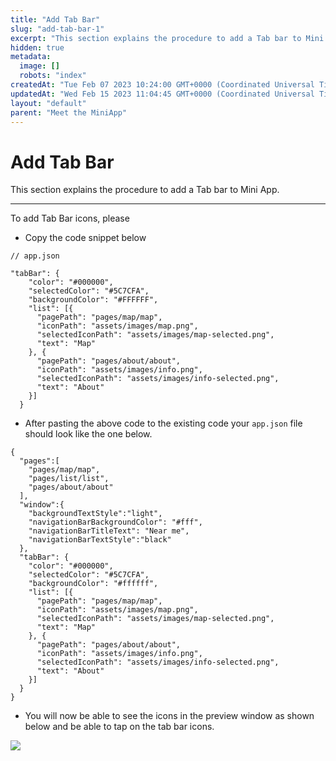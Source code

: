 ```yaml
---
title: "Add Tab Bar"
slug: "add-tab-bar-1"
excerpt: "This section explains the procedure to add a Tab bar to Mini App."
hidden: true
metadata: 
  image: []
  robots: "index"
createdAt: "Tue Feb 07 2023 10:24:00 GMT+0000 (Coordinated Universal Time)"
updatedAt: "Wed Feb 15 2023 11:04:45 GMT+0000 (Coordinated Universal Time)"
layout: "default"
parent: "Meet the MiniApp"
---
```

# Add Tab Bar 
This section explains the procedure to add a Tab bar to Mini App.
*** 
To add Tab Bar icons, please

- Copy the code snippet below 

```Text
// app.json

"tabBar": {
    "color": "#000000",
    "selectedColor": "#5C7CFA",
    "backgroundColor": "#FFFFFF",
    "list": [{
      "pagePath": "pages/map/map",
      "iconPath": "assets/images/map.png",
      "selectedIconPath": "assets/images/map-selected.png",
      "text": "Map"
    }, {
      "pagePath": "pages/about/about",
      "iconPath": "assets/images/info.png",
      "selectedIconPath": "assets/images/info-selected.png",
      "text": "About"
    }]
  }
```

- After pasting the above code to the existing code your `app.json` file should look like the one below.

```
{
  "pages":[
    "pages/map/map",
    "pages/list/list",
    "pages/about/about"
  ],
  "window":{
    "backgroundTextStyle":"light",
    "navigationBarBackgroundColor": "#fff",
    "navigationBarTitleText": "Near me",
    "navigationBarTextStyle":"black"
  },
  "tabBar": {
    "color": "#000000",
    "selectedColor": "#5C7CFA",
    "backgroundColor": "#ffffff",
    "list": [{
      "pagePath": "pages/map/map",
      "iconPath": "assets/images/map.png",
      "selectedIconPath": "assets/images/map-selected.png",
      "text": "Map"
    }, {
      "pagePath": "pages/about/about",
      "iconPath": "assets/images/info.png",
      "selectedIconPath": "assets/images/info-selected.png",
      "text": "About"
    }]
  }
}
```

- You will now be able to see the icons in the preview window as shown below and be able to tap on the tab bar icons. 

![](https://files.readme.io/b2eaded-image.png)
